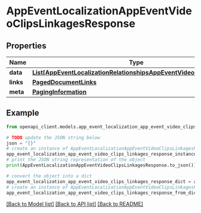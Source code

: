 # AppEventLocalizationAppEventVideoClipsLinkagesResponse


## Properties

Name | Type | Description | Notes
------------ | ------------- | ------------- | -------------
**data** | [**List[AppEventLocalizationRelationshipsAppEventVideoClipsDataInner]**](AppEventLocalizationRelationshipsAppEventVideoClipsDataInner.md) |  | 
**links** | [**PagedDocumentLinks**](PagedDocumentLinks.md) |  | 
**meta** | [**PagingInformation**](PagingInformation.md) |  | [optional] 

## Example

```python
from openapi_client.models.app_event_localization_app_event_video_clips_linkages_response import AppEventLocalizationAppEventVideoClipsLinkagesResponse

# TODO update the JSON string below
json = "{}"
# create an instance of AppEventLocalizationAppEventVideoClipsLinkagesResponse from a JSON string
app_event_localization_app_event_video_clips_linkages_response_instance = AppEventLocalizationAppEventVideoClipsLinkagesResponse.from_json(json)
# print the JSON string representation of the object
print(AppEventLocalizationAppEventVideoClipsLinkagesResponse.to_json())

# convert the object into a dict
app_event_localization_app_event_video_clips_linkages_response_dict = app_event_localization_app_event_video_clips_linkages_response_instance.to_dict()
# create an instance of AppEventLocalizationAppEventVideoClipsLinkagesResponse from a dict
app_event_localization_app_event_video_clips_linkages_response_from_dict = AppEventLocalizationAppEventVideoClipsLinkagesResponse.from_dict(app_event_localization_app_event_video_clips_linkages_response_dict)
```
[[Back to Model list]](../README.md#documentation-for-models) [[Back to API list]](../README.md#documentation-for-api-endpoints) [[Back to README]](../README.md)


